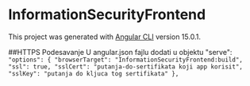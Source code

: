 # InformationSecurityFrontend

This project was generated with [Angular CLI](https://github.com/angular/angular-cli) version 15.0.1.

##HTTPS Podesavanje
U angular.json fajlu dodati u objektu  "serve":
`"options": {
"browserTarget": "InformationSecurityFrontend:build",
"ssl": true,
"sslCert": "putanja-do-sertifikata koji app korisit",
"sslKey": "putanja do kljuca tog sertifikata"
},`

